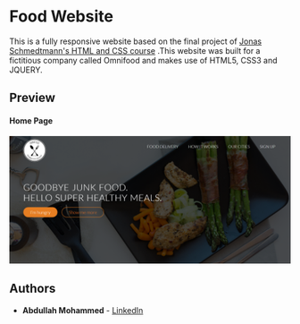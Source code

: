 # Food Website

This is a fully responsive website based on the final project of [Jonas Schmedtmann's HTML and CSS course](https://www.udemy.com/course/design-and-develop-a-killer-website-with-html5-and-css3/) .This website was built for a fictitious company called Omnifood and makes use of HTML5, CSS3 and JQUERY.

## Preview

#### Home Page

![Home Page](/docs/omnifood.png)

## Authors

- **Abdullah Mohammed** - [LinkedIn](https://www.linkedin.com/in/abdullah-mohammed-456290195/)
